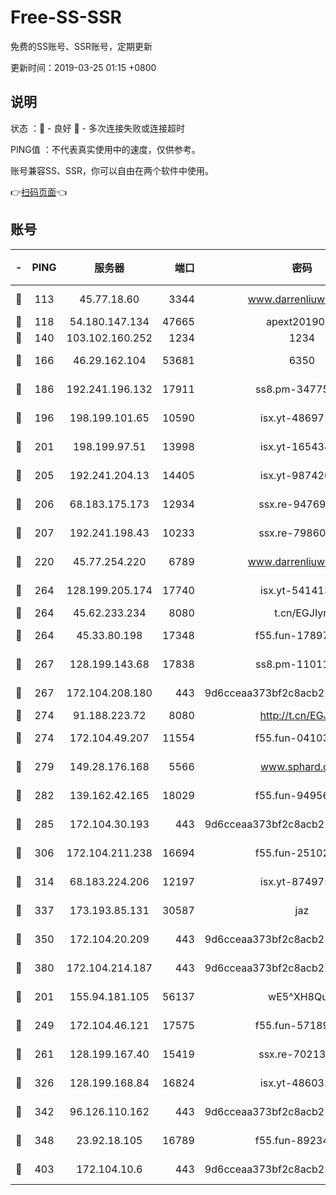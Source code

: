 # Free-SS-SSR

免费的SS账号、SSR账号，定期更新

更新时间：2019-03-25 01:15 +0800

## 说明

状态     ：🙂 - 良好 🙁 - 多次连接失败或连接超时

PING值   ：不代表真实使用中的速度，仅供参考。

账号兼容SS、SSR，你可以自由在两个软件中使用。

👉[扫码页面](https://liesauer.github.io/Free-SS-SSR/)👈

## 账号

|-|PING|服务器|端口|密码|加密方式|区域|
|:----:|:----:|:-----:|-----:|:----:|:----:|:----:|
|🙂|113|45.77.18.60|3344|www.darrenliuwei.com|aes-256-cfb|JP|
|🙂|118|54.180.147.134|47665|apext2019001|chacha20|KR|
|🙂|140|103.102.160.252|1234|1234|rc4-md5|JP|
|🙂|166|46.29.162.104|53681|6350|aes-128-ctr|RU|
|🙂|186|192.241.196.132|17911|ss8.pm-34775543|aes-256-cfb|US|
|🙂|196|198.199.101.65|10590|isx.yt-48697110|aes-256-cfb|US|
|🙂|201|198.199.97.51|13998|isx.yt-16543494|aes-256-cfb|US|
|🙂|205|192.241.204.13|14405|isx.yt-98742023|aes-256-cfb|US|
|🙂|206|68.183.175.173|12934|ssx.re-94769428|aes-256-cfb|US|
|🙂|207|192.241.198.43|10233|ssx.re-79860018|aes-256-cfb|US|
|🙂|220|45.77.254.220|6789|www.darrenliuwei.com|aes-256-cfb|SG|
|🙂|264|128.199.205.174|17740|isx.yt-54141356|aes-256-cfb|SG|
|🙂|264|45.62.233.234|8080|t.cn/EGJIyrl|rc4-md5|CA|
|🙂|264|45.33.80.198|17348|f55.fun-17897030|aes-256-cfb|US|
|🙂|267|128.199.143.68|17838|ss8.pm-11011315|aes-256-cfb|SG|
|🙂|267|172.104.208.180|443|9d6cceaa373bf2c8acb22e60b6a58be6|aes-256-cfb|US|
|🙂|274|91.188.223.72|8080|http://t.cn/EGJIyrl|rc4-md5|RU|
|🙂|274|172.104.49.207|11554|f55.fun-04103964|aes-256-cfb|SG|
|🙂|279|149.28.176.168|5566|www.sphard.com|aes-256-cfb|AU|
|🙂|282|139.162.42.165|18029|f55.fun-94956847|aes-256-cfb|SG|
|🙂|285|172.104.30.193|443|9d6cceaa373bf2c8acb22e60b6a58be6|aes-256-cfb|US|
|🙂|306|172.104.211.238|16694|f55.fun-25102776|aes-256-cfb|US|
|🙂|314|68.183.224.206|12197|isx.yt-87497572|aes-256-cfb|SG|
|🙂|337|173.193.85.131|30587|jaz|aes-256-cfb|US|
|🙂|350|172.104.20.209|443|9d6cceaa373bf2c8acb22e60b6a58be6|aes-256-cfb|US|
|🙂|380|172.104.214.187|443|9d6cceaa373bf2c8acb22e60b6a58be6|aes-256-cfb|US|
|🙂|201|155.94.181.105|56137|wE5^XH8Quw|aes-256-cfb|US|
|🙂|249|172.104.46.121|17575|f55.fun-57189155|aes-256-cfb|SG|
|🙂|261|128.199.167.40|15419|ssx.re-70213578|aes-256-cfb|SG|
|🙂|326|128.199.168.84|16824|isx.yt-48603215|aes-256-cfb|SG|
|🙂|342|96.126.110.162|443|9d6cceaa373bf2c8acb22e60b6a58be6|aes-256-cfb|US|
|🙂|348|23.92.18.105|16789|f55.fun-89234249|aes-256-cfb|US|
|🙂|403|172.104.10.6|443|9d6cceaa373bf2c8acb22e60b6a58be6|aes-256-cfb|US|
